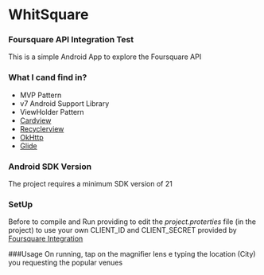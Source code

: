 # WhitSquare
### Foursquare API Integration Test

This is a simple Android App to explore the Foursquare API

### What I cand find in?

* MVP Pattern
* v7 Android Support Library
* ViewHolder Pattern
* [Cardview](http://developer.android.com/reference/android/support/v7/widget/CardView.html)
* [Recyclerview](http://developer.android.com/reference/android/support/v7/widget/RecyclerView.html)
* [OkHttp](http://square.github.io/okhttp/)
* [Glide](https://github.com/bumptech/glide)

### Android SDK Version ###
The project requires a minimum SDK version of 21

### SetUp
Before to compile and Run providing to edit the *project.proterties* file (in the project) to use your own CLIENT_ID and CLIENT_SECRET provided by [Foursquare Integration](https://developer.foursquare.com/)

###Usage
On running, tap on the magnifier lens e typing the location (City) you requesting the popular venues

